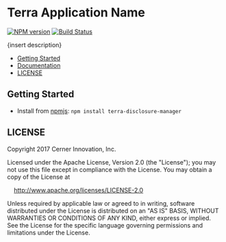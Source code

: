 # Terra Application Name


[![NPM version](http://img.shields.io/npm/v/terra-disclosure-manager.svg)](https://www.npmjs.org/package/terra-disclosure-manager)
[![Build Status](https://travis-ci.org/cerner/terra-framework.svg?branch=master)](https://travis-ci.org/cerner/terra-framework)

{insert description}

- [Getting Started](#getting-started)
- [Documentation](https://github.com/cerner/terra-framework/tree/master/packages/terra-disclosure-manager/docs)
- [LICENSE](#license)

## Getting Started

- Install from [npmjs](https://www.npmjs.com): `npm install terra-disclosure-manager`

## LICENSE

Copyright 2017 Cerner Innovation, Inc.

Licensed under the Apache License, Version 2.0 (the "License"); you may not use this file except in compliance with the License. You may obtain a copy of the License at

&nbsp;&nbsp;&nbsp;&nbsp;http://www.apache.org/licenses/LICENSE-2.0

Unless required by applicable law or agreed to in writing, software distributed under the License is distributed on an "AS IS" BASIS, WITHOUT WARRANTIES OR CONDITIONS OF ANY KIND, either express or implied. See the License for the specific language governing permissions and limitations under the License.
